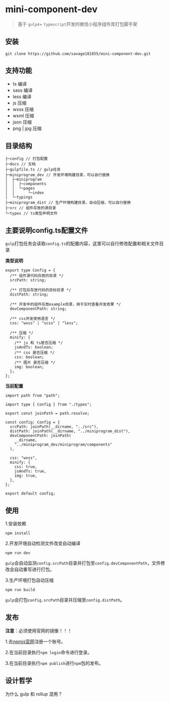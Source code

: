 # mini-component-dev

> 基于 `gulp4`+ `typescript`开发的微信小程序组件库打包脚手架

## 安装

```
git clone https://github.com/savage181855/mini-component-dev.git
```

## 支持功能

- ts 编译
- sass 编译
- less 编译
- js 压缩
- wxss 压缩
- wxml 压缩
- json 压缩
- png | jpg 压缩


## 目录结构

```
├─config // 打包配置
├─docs // 文档
├─gulpfile.ts // gulp任务
├─miniprogram_dev // 开发环境构建目录，可以自行替换
│  ├─miniprogram
│  │  ├─components
│  │  └─pages
│  │      └─index
│  └─typings
├─miniprogram_dist // 生产环境构建目录，自动压缩，可以自行替换
├─src // 组件存放的源目录
└─types // ts类型声明文件

```
## 主要说明config.ts配置文件

`gulp`打包任务会读取`config.ts`的配置内容，这里可以自行修改配置和相关文件目录

**类型说明**
```
export type Config = {
  /** 组件源代码存放的目录 */
  srcPath: string;

  /** 打包后存放代码的目标目录 */
  distPath: string;

  /** 开发中的组件存放example目录，用于实时查看开发效果 */
  devComponentPath: string;

  /** css开发使用语言 */
  css: "wxss" | "scss" | "less";

  /** 压缩 */
  minify: {
    /** js 和 ts是否压缩 */
    jsAndTs: boolean;
    /** css 是否压缩 */
    css: boolean;
    /** 图片 是否压缩 */
    img: boolean;
  };
};

```

**当前配置**
```
import path from "path";

import type { Config } from "./types";

export const joinPath = path.resolve;

const config: Config = {
  srcPath: joinPath(__dirname, "../src"),
  distPath: joinPath(__dirname, "../miniprogram_dist"),
  devComponentPath: joinPath(
    __dirname,
    "../miniprogram_dev/miniprogram/components"
  ),

  css: "wxss",
  minify: {
    css: true,
    jsAndTs: true,
    img: true,
  },
};

export default config;

```
## 使用

1.安装依赖
```
npm install
```

2.开发环境自动检测文件改变自动编译
```
npm run dev
```

`gulp`会自动监测`config.srcPath`目录并打包至`config.devComponentPath`，文件修改会自动重写进行打包。

3.生产环境打包自动压缩
```
npm run build
```
`gulp`会打包`config.srcPath`目录并压缩至`config.distPath`。


## 发布

**注意**：必须使用官网的镜像！！！

1.去[npmjs官网](https://www.npmjs.com/)注册一个账号。

2.在当前目录执行`npm login`命令进行登录。

3.在当前目录执行`npm publish`进行`npm`包的发布。


## 设计哲学

为什么 gulp 和 rollup 混用？